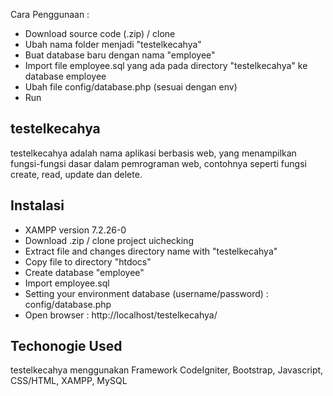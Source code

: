 Cara Penggunaan :
- Download source code (.zip) / clone
- Ubah nama folder menjadi "testelkecahya"
- Buat database baru dengan nama "employee"
- Import file employee.sql yang ada pada directory "testelkecahya" ke database employee
- Ubah file config/database.php (sesuai dengan env)
- Run


## testelkecahya

testelkecahya adalah nama aplikasi berbasis web, yang menampilkan fungsi-fungsi dasar dalam pemrograman web, contohnya seperti
fungsi create, read, update dan delete. 

## Instalasi

- XAMPP version 7.2.26-0
- Download .zip / clone project uichecking
- Extract file and changes directory name with "testelkecahya"
- Copy file to directory "htdocs"
- Create database "employee"
- Import employee.sql
- Setting your environment database (username/password) : config/database.php
- Open browser : http://localhost/testelkecahya/

## Techonogie Used
testelkecahya menggunakan Framework CodeIgniter, Bootstrap, Javascript, CSS/HTML, XAMPP, MySQL
